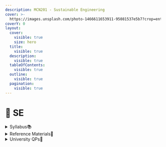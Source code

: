 ```yaml
---
description: MCN201 - Sustainable Engineering
cover: >-
  https://images.unsplash.com/photo-1466611653911-95081537e5b7?crop=entropy&cs=srgb&fm=jpg&ixid=M3wxOTcwMjR8MHwxfHNlYXJjaHwxMHx8c3VzdGFpbmFibGUlMjBlbmdpbmVlcmluZ3xlbnwwfHx8fDE2OTUxNDU3NzZ8MA&ixlib=rb-4.0.3&q=85
coverY: 0
layout:
  cover:
    visible: true
    size: hero
  title:
    visible: true
  description:
    visible: true
  tableOfContents:
    visible: true
  outline:
    visible: true
  pagination:
    visible: true
---
```


# 🌱 SE

<details>

<summary>Syllabus📚</summary>

[MCN201](https://drive.google.com/file/d/1x1ppW0IS7yr8MBoOAhs7uVG7Yj\_Q6kNS/view?usp=drive\_link)👈

</details>

<details>

<summary>Reference Materials📗</summary>

[Module 1](https://drive.google.com/file/d/1OU-zbH-IOYo7-ZiGaZG8pQ8TFoxSWOAn/view?usp=drive\_link)👈

[Module 2](https://drive.google.com/file/d/1-oeBPIMaLgvTtybS0wr-fKM-PvpyKUYS/view?usp=drive\_link)👈

[Module 3](https://drive.google.com/file/d/1R6n-IuBffKbIOCXM\_OBsq0k3vVpzwgSO/view?usp=drive\_link)👈

[Module 4](https://drive.google.com/file/d/16vdme4ZLmme2f2OHWrMCNMM0YK3D4Kc0/view?usp=drive\_link)👈

[Module 5](https://drive.google.com/drive/folders/1A4-mpqCI6W0nOu4Q94BQpHemeQAQTUtD?usp=drive\_link)👈

</details>

<details>

<summary>University QPs📄</summary>

[SE University Question Papers](https://drive.google.com/drive/folders/1vJA89UbBVGAwCKacBEeZ3PJDmgh-mURr?usp=drive\_link)👈

</details>
